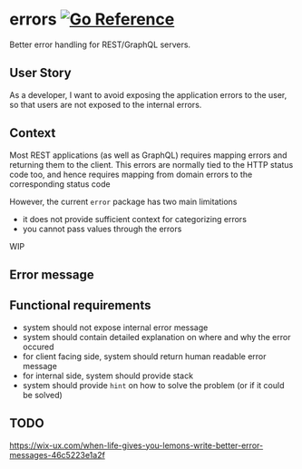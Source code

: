 # errors [![Go Reference](https://pkg.go.dev/badge/github.com/alextanhongpin/errors.svg)](https://pkg.go.dev/github.com/alextanhongpin/errors)

Better error handling for REST/GraphQL servers.


## User Story

As a developer, I want to avoid exposing the application errors to the user, so that users are not exposed to the internal errors.


## Context

Most REST applications (as well as GraphQL) requires mapping errors and returning them to the client. This errors are normally tied to the HTTP status code too, and hence requires mapping from domain errors to the corresponding status code 


However, the current `error` package has two main limitations

- it does not provide sufficient context for categorizing errors
- you cannot pass values through the errors 

WIP

## Error message

## Functional requirements
- system should not expose internal error message
- system should contain detailed explanation on where and why the error occured
- for client facing side, system should return human readable error message
- for internal side, system should provide stack
- system should provide `hint` on how to solve the problem (or if it could be solved)

## TODO

https://wix-ux.com/when-life-gives-you-lemons-write-better-error-messages-46c5223e1a2f
